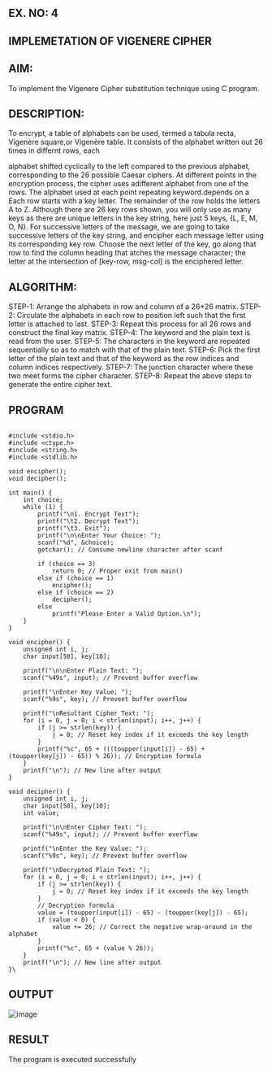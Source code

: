 ## EX. NO: 4 
## IMPLEMETATION OF VIGENERE CIPHER


## AIM:

To implement the Vigenere Cipher substitution technique using C program.

## DESCRIPTION:

To encrypt, a table of alphabets can be used, termed a tabula recta, Vigenère square,or Vigenère table. It consists of the alphabet written out 26 times in differnt rows, each
 
alphabet shifted cyclically to the left compared to the previous alphabet, corresponding to the 26 possible Caesar ciphers. At different points in the encryption process, the cipher uses adifferent alphabet from one of the rows. The alphabet used at each point repeating keyword.depends on a Each row starts with a key letter. The remainder of the row holds the letters A to Z. Although there are 26 key rows shown, you will only use as many keys as there are unique letters in the key string, here just 5 keys, {L, E, M, O, N}. For successive letters of the message, we are going to take successive letters of the key string, and encipher each message letter using its corresponding key row. Choose the next letter of the key, go along that row to find the column heading that	atches the message character; the letter at the intersection of
[key-row, msg-col] is the enciphered letter.


## ALGORITHM:

STEP-1: Arrange the alphabets in row and column of a 26*26 matrix.
STEP-2: Circulate the alphabets in each row to position left such that the first letter is attached to last.
STEP-3: Repeat this process for all 26 rows and construct the final key matrix.
STEP-4: The keyword and the plain text is read from the user.
STEP-5: The characters in the keyword are repeated sequentially so as to match with that of the plain text.
STEP-6: Pick the first letter of the plain text and that of the keyword as the row indices and column indices respectively.
STEP-7: The junction character where these two meet forms the cipher character.
STEP-8: Repeat the above steps to generate the entire cipher text.


## PROGRAM

~~~

#include <stdio.h>
#include <ctype.h>
#include <string.h>
#include <stdlib.h>

void encipher();
void decipher();

int main() {
    int choice;
    while (1) {
        printf("\n1. Encrypt Text");
        printf("\t2. Decrypt Text");
        printf("\t3. Exit");
        printf("\n\nEnter Your Choice: ");
        scanf("%d", &choice);
        getchar(); // Consume newline character after scanf
        
        if (choice == 3)
            return 0; // Proper exit from main()
        else if (choice == 1)
            encipher();
        else if (choice == 2)
            decipher();
        else
            printf("Please Enter a Valid Option.\n");
    }
}

void encipher() {
    unsigned int i, j;
    char input[50], key[10];

    printf("\n\nEnter Plain Text: ");
    scanf("%49s", input); // Prevent buffer overflow

    printf("\nEnter Key Value: ");
    scanf("%9s", key); // Prevent buffer overflow

    printf("\nResultant Cipher Text: ");
    for (i = 0, j = 0; i < strlen(input); i++, j++) {
        if (j >= strlen(key)) {
            j = 0; // Reset key index if it exceeds the key length
        }
        printf("%c", 65 + (((toupper(input[i]) - 65) + (toupper(key[j]) - 65)) % 26)); // Encryption formula
    }
    printf("\n"); // New line after output
}

void decipher() {
    unsigned int i, j;
    char input[50], key[10];
    int value;

    printf("\n\nEnter Cipher Text: ");
    scanf("%49s", input); // Prevent buffer overflow

    printf("\nEnter the Key Value: ");
    scanf("%9s", key); // Prevent buffer overflow

    printf("\nDecrypted Plain Text: ");
    for (i = 0, j = 0; i < strlen(input); i++, j++) {
        if (j >= strlen(key)) {
            j = 0; // Reset key index if it exceeds the key length
        }
        // Decryption formula
        value = (toupper(input[i]) - 65) - (toupper(key[j]) - 65);
        if (value < 0) {
            value += 26; // Correct the negative wrap-around in the alphabet
        }
        printf("%c", 65 + (value % 26));
    }
    printf("\n"); // New line after output
}\

~~~
## OUTPUT

![image](https://github.com/user-attachments/assets/9e2e29e4-a1f4-4a0b-bdd4-ee2d9829db26)

## RESULT

The program is executed successfully

